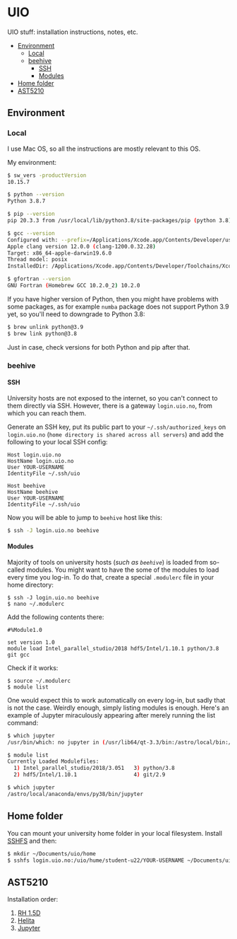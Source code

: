 # UIO

UIO stuff: installation instructions, notes, etc.

<!-- MarkdownTOC -->

- [Environment](#environment)
    - [Local](#local)
    - [beehive](#beehive)
        - [SSH](#ssh)
        - [Modules](#modules)
- [Home folder](#home-folder)
- [AST5210](#ast5210)

<!-- /MarkdownTOC -->

## Environment

### Local

I use Mac OS, so all the instructions are mostly relevant to this OS.

My environment:

``` sh
$ sw_vers -productVersion
10.15.7

$ python --version
Python 3.8.7

$ pip --version
pip 20.3.3 from /usr/local/lib/python3.8/site-packages/pip (python 3.8)

$ gcc --version
Configured with: --prefix=/Applications/Xcode.app/Contents/Developer/usr --with-gxx-include-dir=/Library/Developer/CommandLineTools/SDKs/MacOSX.sdk/usr/include/c++/4.2.1
Apple clang version 12.0.0 (clang-1200.0.32.28)
Target: x86_64-apple-darwin19.6.0
Thread model: posix
InstalledDir: /Applications/Xcode.app/Contents/Developer/Toolchains/XcodeDefault.xctoolchain/usr/bin

$ gfortran --version
GNU Fortran (Homebrew GCC 10.2.0_2) 10.2.0
```

If you have higher version of Python, then you might have problems with some packages, as for example `numba` package does not support Python 3.9 yet, so you'll need to downgrade to Python 3.8:

``` sh
$ brew unlink python@3.9
$ brew link python@3.8
```

Just in case, check versions for both Python and pip after that.

### beehive

#### SSH

University hosts are not exposed to the internet, so you can't connect to them directly via SSH. However, there is a gateway `login.uio.no`, from which you can reach them.

Generate an SSH key, put its public part to your `~/.ssh/authorized_keys` on `login.uio.no` (`home directory is shared across all servers`) and add the following to your local SSH config:

```
Host login.uio.no
HostName login.uio.no
User YOUR-USERNAME
IdentityFile ~/.ssh/uio

Host beehive
HostName beehive
User YOUR-USERNAME
IdentityFile ~/.ssh/uio
```

Now you will be able to jump to `beehive` host like this:

``` sh
$ ssh -J login.uio.no beehive
```

#### Modules

Majority of tools on university hosts (*such as `beehive`*) is loaded from so-called modules. You might want to have the some of the modules to load every time you log-in. To do that, create a special `.modulerc` file in your home directory:

```
$ ssh -J login.uio.no beehive
$ nano ~/.modulerc
```

Add the following contents there:

```
#%Module1.0

set version 1.0
module load Intel_parallel_studio/2018 hdf5/Intel/1.10.1 python/3.8 git gcc
```

Check if it works:

```
$ source ~/.modulerc
$ module list
```

One would expect this to work automatically on every log-in, but sadly that is not the case. Weirdly enough, simply listing modules is enough. Here's an example of Jupyter miraculously appearing after merely running the list command:

``` sh
$ which jupyter
/usr/bin/which: no jupyter in (/usr/lib64/qt-3.3/bin:/astro/local/bin:/usr/local/bin:/usr/bin:/usr/local/sbin:/usr/sbin:/usr/lib64/openmpi/bin:/opt/ibutils/bin)

$ module list
Currently Loaded Modulefiles:
  1) Intel_parallel_studio/2018/3.051   3) python/3.8                         5) gcc/9.3.1
  2) hdf5/Intel/1.10.1                  4) git/2.9

$ which jupyter
/astro/local/anaconda/envs/py38/bin/jupyter
```

## Home folder

You can mount your university home folder in your local filesystem. Install [SSHFS](https://osxfuse.github.io/) and then:

``` sh
$ mkdir ~/Documents/uio/home
$ sshfs login.uio.no:/uio/hume/student-u22/YOUR-USERNAME ~/Documents/uio/home
```

## AST5210

Installation order:

1. [RH 1.5D](rh15d.md)
2. [Helita](helita.md)
3. [Jupyter](jupyter.md)
